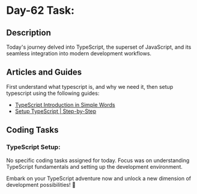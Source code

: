 # Day-62 Task:

## Description
Today's journey delved into TypeScript, the superset of JavaScript, and its seamless integration into modern development workflows.

## Articles and Guides
First understand what typescript is, and why we need it, then setup typescript using the following guides:

- [TypeScript Introduction in Simple Words](https://github.com/AsharibAli/100-days-of-code/blob/main/day-62/TS-Intro%20%26%20Setup/typescript-intro.md)
- [Setup TypeScript | Step-by-Step](https://github.com/AsharibAli/100-days-of-code/blob/main/day-62/TS-Intro%20%26%20Setup/typescript-setup.md)

## Coding Tasks

### TypeScript Setup:

No specific coding tasks assigned for today. Focus was on understanding TypeScript fundamentals and setting up the development environment.

Embark on your TypeScript adventure now and unlock a new dimension of development possibilities! 🌟